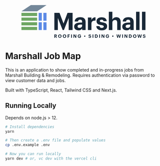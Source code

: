 <div class="logo" style="width: 400px; margin: 0 auto;"> <a href="https://marshall-map.zack.cat"> <svg xmlns="http://www.w3.org/2000/svg" fill="none" viewBox="0 0 315 85"> <path fill="#192837" d="M83.207 74.504h3.012c1.981 0 3.249.81 3.249 2.55a2.17 2.17 0 0 1-1.724 2.233l2.22 3.558h-1.982l-1.981-3.242h-.812v3.242h-1.981v-8.341zm2.972 3.953c.951 0 1.427-.395 1.427-1.206 0-.87-.515-1.166-1.427-1.166h-.99v2.412l.99-.04zM92.737 78.754a4.143 4.143 0 0 1 1.2-3.144 4.16 4.16 0 0 1 3.138-1.225 4.11 4.11 0 0 1 3.107 1.158 4.095 4.095 0 0 1 1.232 3.072c0 1.148-.457 2.25-1.271 3.061a4.342 4.342 0 0 1-6.136 0 4.325 4.325 0 0 1-1.27-3.06v.138zm6.676 0c0-1.641-.871-2.748-2.338-2.748-1.466 0-2.337 1.067-2.337 2.748 0 1.72.99 2.767 2.357 2.767 1.367 0 2.318-1.107 2.318-2.807v.04zM104.544 78.754a4.128 4.128 0 0 1 2.69-4.12 4.15 4.15 0 0 1 1.728-.25 4.111 4.111 0 0 1 3.107 1.16 4.095 4.095 0 0 1 1.232 3.071 4.119 4.119 0 0 1-1.177 3.177 4.138 4.138 0 0 1-3.162 1.231 4.091 4.091 0 0 1-3.181-1.132 4.063 4.063 0 0 1-1.237-3.138zm6.657 0c0-1.641-.852-2.748-2.338-2.748-1.486 0-2.338 1.067-2.338 2.748 0 1.72.991 2.767 2.358 2.767s2.318-1.107 2.318-2.807v.04zM116.768 74.504h5.389v1.482h-3.487V78.2h2.754v1.443h-2.754v3.242h-1.981l.079-8.382zM125.663 74.504h1.981v8.38h-1.981v-8.38zM131.626 74.504h2.219l3.19 5.515v-5.516h1.644v8.382h-1.981l-3.526-5.93v5.93h-1.684l.138-8.382zM142.285 78.754c-.04-.58.044-1.162.245-1.707a4.117 4.117 0 0 1 4.074-2.682 3.338 3.338 0 0 1 2.495.685 3.328 3.328 0 0 1 1.249 2.26h-1.981a1.62 1.62 0 0 0-1.823-1.443c-1.466 0-2.318 1.088-2.318 2.807 0 1.621.694 2.788 2.338 2.788a1.768 1.768 0 0 0 1.836-1.046c.1-.231.15-.481.145-.733h-1.981v-1.384h4.002v.89a3.533 3.533 0 0 1-1.062 2.862 3.547 3.547 0 0 1-2.9.972 3.974 3.974 0 0 1-3.16-1.127 3.946 3.946 0 0 1-1.159-3.142zM158.491 78.833a1.553 1.553 0 0 1 .465-1.132 1.566 1.566 0 0 1 1.139-.45 1.586 1.586 0 0 1 1.585 1.582 1.58 1.58 0 0 1-1.585 1.581 1.565 1.565 0 0 1-1.604-1.581zM169.545 80.256h1.823c0 .751.396 1.383 1.644 1.383.832 0 1.387-.454 1.387-1.126 0-.672-.357-.89-1.585-1.087-2.159-.277-3.051-.93-3.051-2.55 0-1.621 1.209-2.491 3.071-2.491s2.991.83 3.15 2.51h-1.644a1.236 1.236 0 0 0-.457-.87 1.224 1.224 0 0 0-.95-.256c-.832 0-1.268.395-1.268.948 0 .554.277.89 1.565 1.088 1.981.257 3.091.81 3.091 2.55a2.843 2.843 0 0 1-2.119 2.61 2.859 2.859 0 0 1-1.19.058c-2.318 0-3.368-1.087-3.467-2.767zM179.827 74.504h1.982v8.38h-1.982v-8.38zM185.791 74.504h2.753a3.97 3.97 0 0 1 3.163 1.035 3.96 3.96 0 0 1 1.255 3.076 3.945 3.945 0 0 1-2.715 4.023 3.973 3.973 0 0 1-1.722.168h-2.734v-8.302zm2.674 6.918c1.704 0 2.496-.968 2.496-2.708 0-1.74-.733-2.669-2.516-2.669h-.753v5.456l.773-.079zM196.568 74.504h1.981v8.38h-1.981v-8.38zM202.531 74.504h2.199l3.289 5.515v-5.516h1.704v8.382h-1.981l-3.507-5.93v5.93h-1.684l-.02-8.382zM213.19 78.754a4.093 4.093 0 0 1 1.203-3.09 4.119 4.119 0 0 1 3.096-1.2 3.314 3.314 0 0 1 3.336 1.69c.212.388.344.815.388 1.255h-1.882a1.62 1.62 0 0 0-1.822-1.443c-1.467 0-2.318 1.088-2.318 2.807 0 1.621.693 2.788 2.337 2.788a1.79 1.79 0 0 0 1.83-1.05 1.78 1.78 0 0 0 .151-.73h-1.981v-1.383h3.784v.89a3.538 3.538 0 0 1-3.962 3.735 3.968 3.968 0 0 1-3.94-2.61 3.948 3.948 0 0 1-.22-1.66zM229.395 78.832a1.604 1.604 0 1 1 3.084.603 1.603 1.603 0 0 1-1.499.979 1.563 1.563 0 0 1-1.585-1.582zM240.311 74.504h1.981l1.328 5.791 1.426-5.791h1.625l1.505 5.93 1.367-5.93h1.764l-1.982 8.38h-1.981l-1.684-5.791-1.545 5.792h-1.842l-1.962-8.382zM254.635 74.504h1.981v8.38h-1.981v-8.38zM260.578 74.504h2.219l3.21 5.515v-5.516h1.684v8.382h-1.982l-3.506-5.93v5.93h-1.704l.079-8.382zM271.692 74.504h2.754a3.97 3.97 0 0 1 3.163 1.035 3.96 3.96 0 0 1 1.255 3.076 3.945 3.945 0 0 1-2.716 4.023 3.97 3.97 0 0 1-1.722.168h-2.734v-8.302zm2.695 6.918c1.684 0 2.476-.968 2.476-2.708 0-1.74-.733-2.669-2.516-2.669h-.753v5.456l.793-.079zM281.994 78.754a4.128 4.128 0 0 1 2.647-3.997 4.146 4.146 0 0 1 1.672-.273 4.111 4.111 0 0 1 3.107 1.158 4.094 4.094 0 0 1 1.232 3.072 4.136 4.136 0 0 1-4.339 4.31 4.107 4.107 0 0 1-4.042-2.597 4.104 4.104 0 0 1-.277-1.674zm6.677 0c0-1.641-.872-2.748-2.358-2.748-1.486 0-2.338 1.067-2.338 2.748 0 1.72.991 2.767 2.358 2.767s2.338-1.107 2.338-2.807v.04zM293.208 74.504h1.981l1.327 5.791 1.426-5.791h1.625l1.486 5.93 1.367-5.93h1.783l-1.981 8.38h-1.981l-1.566-5.791-1.505 5.792h-1.843l-2.119-8.382zM306.877 80.256h1.843c0 .751.396 1.383 1.644 1.383.832 0 1.387-.454 1.387-1.126 0-.672-.357-.89-1.585-1.087-2.159-.277-3.051-.93-3.051-2.55 0-1.621 1.209-2.491 3.071-2.491s2.991.83 3.15 2.51h-1.763a1.208 1.208 0 0 0-1.387-1.126c-.832 0-1.268.395-1.268.948 0 .554.277.89 1.565 1.088 1.981.257 3.091.81 3.091 2.55a2.84 2.84 0 0 1-2.05 2.577c-.376.11-.771.14-1.16.091-2.318 0-3.289-1.087-3.487-2.767zM83.207 19.767h13.056l10.183 27.082 10.045-27.081h12.817v43.488h-9.905v-30.54l-11.986 30.54h-3.229l-12.145-30.54v30.54h-8.836V19.767zM133.251 54.44c0-7.433 6.835-10.22 16.602-10.22h3.586v-1.285c0-3.776-1.149-5.832-5.171-5.832a4.805 4.805 0 0 0-3.672 1.03 4.78 4.78 0 0 0-1.756 3.379h-8.361c.555-7.532 6.518-10.892 14.324-10.892s13.353 3.162 13.353 11.86v20.776h-8.598V59.42a10.84 10.84 0 0 1-9.629 4.507c-5.785 0-10.678-2.807-10.678-9.488zm20.188-2.313v-2.708h-3.408c-5.131 0-8.122 1.107-8.122 4.507 0 2.312 1.406 3.834 4.635 3.834 3.903.02 6.895-2.115 6.895-5.633zM168.079 31.43h8.836v6.128a10.462 10.462 0 0 1 4.093-4.935 10.498 10.498 0 0 1 6.209-1.628V39.2c-6.518 0-10.302 1.977-10.302 8.164v15.893h-8.836V31.43zM189.297 53.372h8.242c.356 2.866 1.763 4.507 5.606 4.507 3.408 0 4.993-1.285 4.993-3.46 0-2.174-1.882-3.103-6.459-3.775-8.479-1.285-11.768-3.716-11.768-9.884 0-6.622 6.102-9.883 12.62-9.883 7.073 0 12.382 2.57 13.175 9.883h-8.123c-.475-2.609-1.981-3.834-4.992-3.834-3.012 0-4.517 1.344-4.517 3.28 0 1.938 1.525 2.808 6.161 3.48 7.924 1.147 12.382 3.163 12.382 9.884 0 6.72-4.992 10.476-13.412 10.476-8.42 0-13.591-3.894-13.908-10.674zM220.896 17.02h8.915v19.47a10.999 10.999 0 0 1 4.332-4.408 11.033 11.033 0 0 1 6.03-1.383c6.28 0 10.737 3.775 10.737 12.295v20.262h-8.855V44.279c0-4.329-1.704-6.385-5.607-6.385a6.311 6.311 0 0 0-4.954 1.954 6.283 6.283 0 0 0-1.683 5.044v18.364h-8.915V17.02zM254.853 54.44c0-7.433 6.835-10.22 16.582-10.22h3.606v-1.285c0-3.776-1.169-5.832-5.191-5.832a4.822 4.822 0 0 0-4.896 2.542 4.788 4.788 0 0 0-.532 1.867h-8.361c.555-7.532 6.538-10.892 14.344-10.892 7.805 0 13.353 3.162 13.353 11.86v20.776h-8.599V59.42a10.868 10.868 0 0 1-4.25 3.523 10.897 10.897 0 0 1-5.437.984c-5.746 0-10.619-2.807-10.619-9.488zm20.188-2.313v-2.708h-3.428c-5.111 0-8.103 1.107-8.103 4.507 0 2.312 1.407 3.834 4.636 3.834 3.903.02 6.895-2.115 6.895-5.633zM289.8 17.02h8.776v46.236H289.8V17.02zM304.797 17.02h8.777v46.236h-8.777V17.02z"></path> <path fill="#6EA663" d="M39.623 31.628H0v7.907h39.623v-7.907zM39.623 19.767H0v7.907h39.623v-7.907zM39.623 43.488H0v7.907h39.623v-7.907zM39.623 55.349H0v7.907h39.623v-7.907z"></path> <path fill="#5C8AE6" d="M51.51 19.767h-7.925v19.768h7.924V19.768zM63.396 19.767h-7.924v19.768h7.924V19.768zM63.396 43.488h-7.924v19.768h7.924V43.488zM51.51 43.488h-7.925v19.768h7.924V43.488z"></path> <path fill="#738799" d="M0 15.814h39.623L63.396 0H23.774L0 15.814z"></path> </svg> </a> </div>

# Marshall Job Map

This is an application to show completed and in-progress jobs from Marshall Building & Remodeling. Requires authentication via password to view customer data and jobs.

Built with TypeScript, React, Tailwind CSS and Next.js.

## Running Locally

Depends on node.js > 12.

```bash
# Install dependencies
yarn

# Then create a .env file and populate values
cp .env.example .env

# Now you can run locally
yarn dev # or, vc dev with the vercel cli
```
